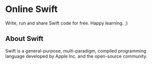 # Online Swift

Write, run and share Swift code for free. Happy learning. ;)

## About Swift

Swift is a general-purpose, multi-paradigm, compiled programming language developed by Apple Inc. and the open-source community.

